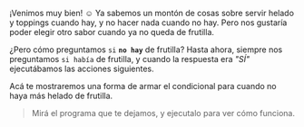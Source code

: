 ¡Venimos muy bien! :relaxed: Ya sabemos un montón de cosas sobre servir helado y toppings cuando hay, y no hacer nada cuando no hay. Pero nos gustaría poder elegir otro sabor cuando ya no queda de frutilla. 

¿Pero cómo preguntamos `si` **`no hay`** de frutilla? Hasta ahora, siempre nos preguntamos `si había` de frutilla, y cuando la respuesta era _"SÍ"_ ejecutábamos las acciones siguientes. 

Acá te mostraremos una forma de armar el condicional para cuando no haya más helado de frutilla. 

> Mirá el programa que te dejamos, y ejecutalo para ver cómo funciona. 
